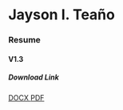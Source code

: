 # Jayson I. Teaño

<h3>Resume</h3>
<h4>V1.3</h3>

<h5>Download Link</h5>
<a href="https://github.com/JaysonTeano/Resume/JaysonTeano/Resume/blob/master/Tea%C3%B1o,%20Jayson.docx"> DOCX </a>
<a href="https://github.com/JaysonTeano/Resume/JaysonTeano/Resume/raw/master/Tea%C3%B1o%2C%20Jayson.pdf"> PDF </a>
